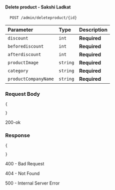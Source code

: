 
#
#### Delete product  - Sakshi Ladkat 

```http
  POST /admin/deleteproduct/{id}
```
| Parameter | Type     | Description                |
| :-------- | :------- | :------------------------- |
|`discount`|`int`|**Required**|
|`beforediscount`|`int`|**Required**|
|`afterdiscount`|`int`|**Required**|
|`productImage`|`string`|**Required**|
|`category`|`string`|**Required**|
|`productCompanyName`|`string`|**Required**|


### Request Body 
```
{
       
}
```
200-ok

### Response
```
{
    
}

```
400 - Bad Request 

404 - Not Found

500 - Internal Server Error

#
